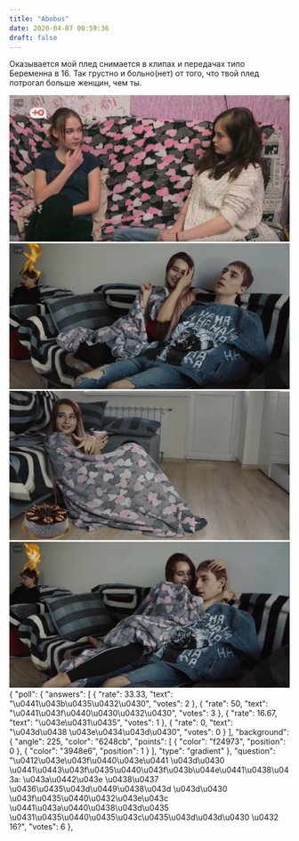 ```yaml
---
title: "Abobus"
date: 2020-04-07 00:59:36
draft: false
---
```


Оказывается мой плед снимается в клипах и передачах типо Беременна в 16. Так грустно и больно(нет) от того, что твой плед потрогал больше женщин, чем ты.

![](/img/vk/Z2t9YAXlrFE.jpg)
![](/img/vk/8QKuEA-fNlU.jpg)
![](/img/vk/GmCD0MCtkoA.jpg)
![](/img/vk/PQvHwUTdvV0.jpg)
    {
      "poll": {
        "answers": [
          {
            "rate": 33.33,
            "text": "\u0441\u043b\u0435\u0432\u0430",
            "votes": 2
          },
          {
            "rate": 50,
            "text": "\u0441\u043f\u0440\u0430\u0432\u0430",
            "votes": 3
          },
          {
            "rate": 16.67,
            "text": "\u043e\u0431\u0435",
            "votes": 1
          },
          {
            "rate": 0,
            "text": "\u043d\u0438 \u043e\u0434\u043d\u0430",
            "votes": 0
          }
        ],
        "background": {
          "angle": 225,
          "color": "6248cb",
          "points": [
            {
              "color": "f24973",
              "position": 0
            },
            {
              "color": "3948e6",
              "position": 1
            }
          ],
          "type": "gradient"
        },
        "question": "\u0412\u043e\u043f\u0440\u043e\u0441 \u043d\u0430 \u0441\u0443\u043f\u0435\u0440\u043f\u043b\u044e\u0441\u0438\u043a: \u043a\u0442\u043e \u0438\u0437 \u0436\u0435\u043d\u0449\u0438\u043d \u043d\u0430 \u043f\u0435\u0440\u0432\u043e\u043c \u0441\u043a\u0440\u0438\u043d\u0435 \u0431\u0435\u0440\u0435\u043c\u0435\u043d\u043d\u0430 \u0432 16?",
        "votes": 6
      },
